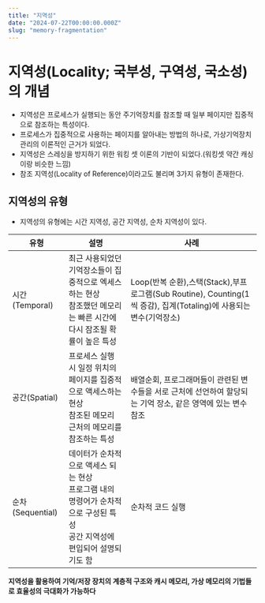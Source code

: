 ```yaml
---
title: "지역성"
date: "2024-07-22T00:00:00.000Z"
slug: "memory-fragmentation"
---
```



# 지역성(Locality; 국부성, 구역성, 국소성)의 개념
* 지역성은 프로세스가 실행되는 동안 주기억장치를 참조할 때 일부 페이지만 집중적으로 참조하는 특성이다.
* 프로세스가 집중적으로 사용하는 페이지를 알아내는 방법의 하나로, 가상기억장치 관리의 이론적인 근거가 되었다.
* 지역성은 스레싱을 방지하기 위한 워킹 셋 이론의 기반이 되었다.(워킹셋 약간 캐싱이랑 비슷한 느낌)
* 참조 지역성(Locality of Reference)이라고도 불리며 3가지 유형이 존재한다.

## 지역성의 유형
* 지역성의 유형에는 시간 지역성, 공간 지역성, 순차 지역성이 있다.

|유형|설명|사례|
|--|--|--|
|시간(Temporal)| 최근 사용되었던 기억장소들이 집중적으로 엑세스하는 현상<br>참조했던 메모리는 빠른 시간에 다시 잠조될 확률이 높은 특성 | Loop(반복 순환),스택(Stack),부프로그램(Sub Routine), Counting(1씩 증감), 집계(Totaling)에 사용되는 변수(기억장소) 
|공간(Spatial) | 프로세스 실행 시 일정 위치의 페이지를 집중적으로 액세스하는 현상 <br> 참조된 메모리 근처의 메모리를 참조하는 특성 | 배열순회, 프로그래머들이 관련된 변수들을 서로 근처에 선언하여 할당되는 기억 장소, 같은 영역에 있는 변수 참조 |
|순차(Sequential)| 데이터가 순차적으로 액세스 되는 현상 <br> 프로그램 내의 명령어가 순차적으로 구성된 특성 <br>공간 지역성에 편입되어 설명되기도 함 | 순차적 코드 실행 | 
**지역성을 활용하여 기억/저장 장치의 계층적 구조와 캐시 메모리, 가상 메모리의 기법들로 효율성의 극대화가 가능하다**
